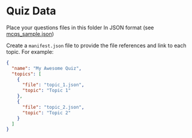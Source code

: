 # Quiz Data

Place your questions files in this folder In JSON format (see [mcqs_sample.json](mcqs_sample.json))

Create a `manifest.json` file to provide the file references and link to each topic. For example:

```json
{
  "name": "My Awesome Quiz",
  "topics": [
    {
      "file": "topic_1.json",
      "topic": "Topic 1"
    },
    {
      "file": "topic_2.json",
      "topic": "Topic 2"
    }
  ]
}
```